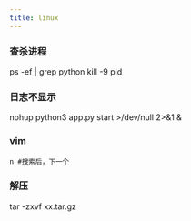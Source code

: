 ```yaml
---
title: linux
---
```


### 查杀进程

ps -ef | grep python
kill -9 pid

### 日志不显示

nohup python3 app.py start >/dev/null 2>&1 &

### vim

```shell
n #搜索后，下一个
```

### 解压

tar -zxvf xx.tar.gz 